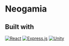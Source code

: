 # Neogamia
## Built with

[![React][React.js]][React-url]
[![Express.js][Express]][Express-Url]
[![Unity][UnityBadge]][UnityUrl]

[React.js]: https://img.shields.io/badge/-ReactJs-61DAFB?logo=react&logoColor=white&style=for-the-badge&color=black

[React-url]: https://reactjs.org/

[Express]: https://img.shields.io/badge/Express.js-000000?logo=express&logoColor=fff&style=for-the-badge
[Express-Url]: https://expressjs.com/

[UnityBadge]: https://img.shields.io/badge/Unity-57b9d3.svg?style=for-the-badge&logo=unity&color=black
[UnityUrl]: https://unity3d.com
